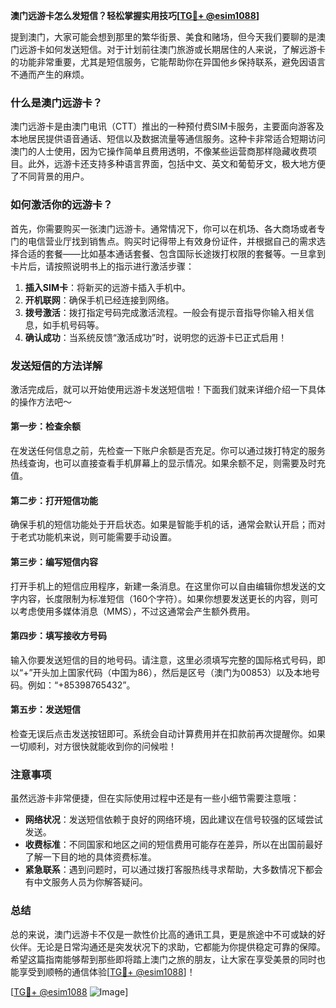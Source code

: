 **澳门远游卡怎么发短信？轻松掌握实用技巧[[TG💪+ @esim1088](https://t.me/s/esim1088)]**

提到澳门，大家可能会想到那里的繁华街景、美食和赌场，但今天我们要聊的是澳门远游卡如何发送短信。对于计划前往澳门旅游或长期居住的人来说，了解远游卡的功能非常重要，尤其是短信服务，它能帮助你在异国他乡保持联系，避免因语言不通而产生的麻烦。

### 什么是澳门远游卡？

澳门远游卡是由澳门电讯（CTT）推出的一种预付费SIM卡服务，主要面向游客及本地居民提供语音通话、短信以及数据流量等通信服务。这种卡非常适合短期访问澳门的人士使用，因为它操作简单且费用透明，不像某些运营商那样隐藏收费项目。此外，远游卡还支持多种语言界面，包括中文、英文和葡萄牙文，极大地方便了不同背景的用户。

### 如何激活你的远游卡？

首先，你需要购买一张澳门远游卡。通常情况下，你可以在机场、各大商场或者专门的电信营业厅找到销售点。购买时记得带上有效身份证件，并根据自己的需求选择合适的套餐——比如基本通话套餐、包含国际长途拨打权限的套餐等。一旦拿到卡片后，请按照说明书上的指示进行激活步骤：

1. **插入SIM卡**：将新买的远游卡插入手机中。
2. **开机联网**：确保手机已经连接到网络。
3. **拨号激活**：拨打指定号码完成激活流程。一般会有提示音指导你输入相关信息，如手机号码等。
4. **确认成功**：当系统反馈“激活成功”时，说明您的远游卡已正式启用！

### 发送短信的方法详解

激活完成后，就可以开始使用远游卡发送短信啦！下面我们就来详细介绍一下具体的操作方法吧～

#### 第一步：检查余额
在发送任何信息之前，先检查一下账户余额是否充足。你可以通过拨打特定的服务热线查询，也可以直接查看手机屏幕上的显示情况。如果余额不足，则需要及时充值。

#### 第二步：打开短信功能
确保手机的短信功能处于开启状态。如果是智能手机的话，通常会默认开启；而对于老式功能机来说，则可能需要手动设置。

#### 第三步：编写短信内容
打开手机上的短信应用程序，新建一条消息。在这里你可以自由编辑你想发送的文字内容，长度限制为标准短信（160个字符）。如果你想要发送更长的内容，则可以考虑使用多媒体消息（MMS），不过这通常会产生额外费用。

#### 第四步：填写接收方号码
输入你要发送短信的目的地号码。请注意，这里必须填写完整的国际格式号码，即以“+”开头加上国家代码（中国为86），然后是区号（澳门为00853）以及本地号码。例如：“+85398765432”。

#### 第五步：发送短信
检查无误后点击发送按钮即可。系统会自动计算费用并在扣款前再次提醒你。如果一切顺利，对方很快就能收到你的问候啦！

### 注意事项

虽然远游卡非常便捷，但在实际使用过程中还是有一些小细节需要注意哦：
- **网络状况**：发送短信依赖于良好的网络环境，因此建议在信号较强的区域尝试发送。
- **收费标准**：不同国家和地区之间的短信费用可能存在差异，所以在出国前最好了解一下目的地的具体资费标准。
- **紧急联系**：遇到问题时，可以通过拨打客服热线寻求帮助，大多数情况下都会有中文服务人员为你解答疑问。

### 总结

总的来说，澳门远游卡不仅是一款性价比高的通讯工具，更是旅途中不可或缺的好伙伴。无论是日常沟通还是突发状况下的求助，它都能为你提供稳定可靠的保障。希望这篇指南能够帮到那些即将踏上澳门之旅的朋友，让大家在享受美景的同时也能享受到顺畅的通信体验[[TG💪+ @esim1088](https://t.me/s/esim1088)]！

[[TG💪+ @esim1088](https://t.me/s/esim1088) ![Image](https://i.postimg.cc/4NQfJmqS/Snipaste-2025-05-13-00-14-12.png)]